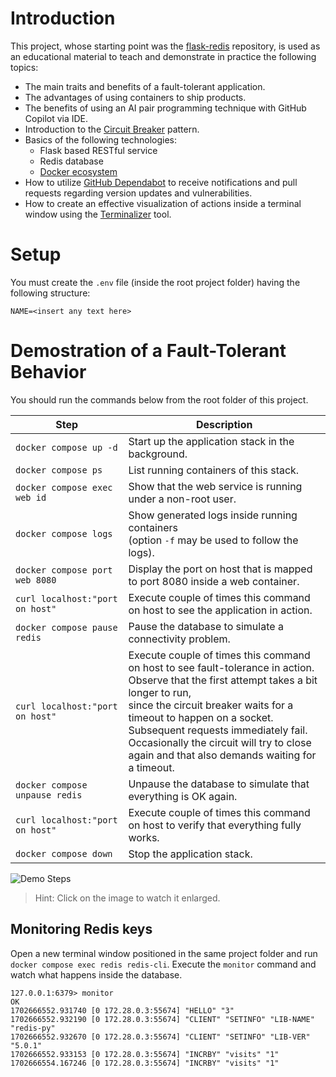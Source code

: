 # Introduction
This project, whose starting point was the [flask-redis](https://github.com/docker/awesome-compose/tree/master/flask-redis) repository, is used as an educational material to teach and demonstrate in practice the following topics:

- The main traits and benefits of a fault-tolerant application.
- The advantages of using containers to ship products.
- The benefits of using an AI pair programming technique with GitHub Copilot via IDE.
- Introduction to the [Circuit Breaker](https://microservices.io/patterns/reliability/circuit-breaker.html) pattern.
- Basics of the following technologies:
    - Flask based RESTful service
    - Redis database
    - [Docker ecosystem](https://learn.microsoft.com/en-us/dotnet/architecture/microservices/container-docker-introduction/)
- How to utilize [GitHub Dependabot](https://github.com/skills/secure-repository-supply-chain) to receive notifications and pull requests regarding version updates and vulnerabilities. 
- How to create an effective visualization of actions inside a terminal window using the [Terminalizer](https://www.terminalizer.com) tool.

# Setup
You must create the `.env` file (inside the root project folder) having the following structure:
```
NAME=<insert any text here>
```
# Demostration of a Fault-Tolerant Behavior
You should run the commands below from the root folder of this project.

| Step                             | Description |
|----------------------------------| ----------- |
| `docker compose up -d`           | Start up the application stack in the background. |
| `docker compose ps`              | List running containers of this stack. |
| `docker compose exec web id`     | Show that the web service is running under a non-root user. |
| `docker compose logs`            | Show generated logs inside running containers <br/>(option `-f` may be used to follow the logs). |
| `docker compose port web 8080`   | Display the port on host that is mapped to port 8080 inside a web container. |
| `curl localhost:"port on host"`  | Execute couple of times this command on host to see the application in action. |
| `docker compose pause redis`     | Pause the database to simulate a connectivity problem. |
| `curl localhost:"port on host"`  | Execute couple of times this command on host to see fault-tolerance in action. <br/>Observe that the first attempt takes a bit longer to run, <br/>since the circuit breaker waits for a timeout to happen on a socket. <br/>Subsequent requests immediately fail. <br/>Occasionally the circuit will try to close again and that also demands waiting for a timeout. |
| `docker compose unpause redis`   | Unpause the database to simulate that everything is OK again. |
| `curl localhost:"port on host"`  | Execute couple of times this command on host to verify that everything fully works. |
| `docker compose down`            | Stop the application stack. | 

![Demo Steps](./demo-steps.gif)
> Hint: Click on the image to watch it enlarged. 
## Monitoring Redis keys
Open a new terminal window positioned in the same project folder and run `docker compose exec redis redis-cli`. Execute the `monitor` command and watch what happens inside the database.
```
127.0.0.1:6379> monitor
OK
1702666552.931740 [0 172.28.0.3:55674] "HELLO" "3"
1702666552.932190 [0 172.28.0.3:55674] "CLIENT" "SETINFO" "LIB-NAME" "redis-py"
1702666552.932670 [0 172.28.0.3:55674] "CLIENT" "SETINFO" "LIB-VER" "5.0.1"
1702666552.933153 [0 172.28.0.3:55674] "INCRBY" "visits" "1"
1702666554.167246 [0 172.28.0.3:55674] "INCRBY" "visits" "1"
```
